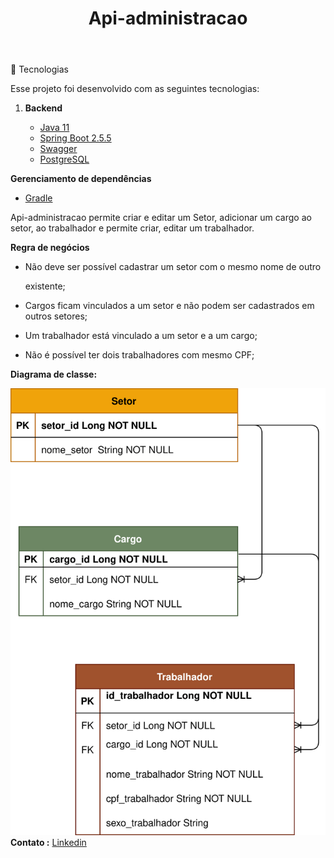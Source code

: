 <html>
<header>
<h1>Api-administracao<h1>
</header>
<body>
🧪 Tecnologias

<p>Esse projeto foi desenvolvido com as seguintes tecnologias:</p>
<ol>
<li>
<strong>Backend</strong>
</li>
<ul>
<li><a href="https://docs.oracle.com/en/java/javase/11/core/java-core-libraries1.html">Java 11</a></li>
<li><a href="https://spring.io/projects/spring-boot">Spring Boot 2.5.5</a></li>
<li><a href="https://swagger.io/">Swagger</a></li>
<li><a href="https://www.postgresql.org/">PostgreSQL</a></li>
</ul>
</ol>
<p>
<strong>Gerenciamento de dependências</strong>
<ul>
<li>
<a href="https://gradle.org/">Gradle</a>
</li>
</ul>
</p>
<p>Api-administracao permite criar e editar um Setor, adicionar um cargo ao setor, ao trabalhador e permite criar, editar um trabalhador.</p>
<p>
<strong>Regra de negócios</strong>
<ul>
<li>
<p>Não deve ser possível cadastrar um setor com o mesmo nome de outro</p> existente;
</li>
<li>
<p>Cargos ficam vinculados a um setor e não podem ser cadastrados em outros setores;</p>
</li>
<li>
<p>Um trabalhador está vinculado a um setor e a um cargo;</p>
</li>
<li>
<p>Não é possível ter dois trabalhadores com mesmo CPF;</p>
</li>
</ul>
</p>
<p>
<strong>
Diagrama de classe:</strong>
</p>
<img src="assets/SEA_solutions.svg" alt="SEA_solutions.svg">


</body>

<footer>
<strong>Contato :</strong>
<a href="https://www.linkedin.com/in/philogene/">Linkedin</a>
</footer>
</html>